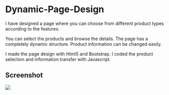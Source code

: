 <h1> Dynamic-Page-Design </h1>

I have designed a page where you can choose from different product types according to the features. 

You can select the products and browse the details. The page has a completely dynamic structure. Product information can be changed easily.

I made the page design with Html5 and Bootstrap. I coded the product selection and information transfer with Javascript.

<h2> Screenshot </h2>

![](Kiralama-Qr-Menü.gif)